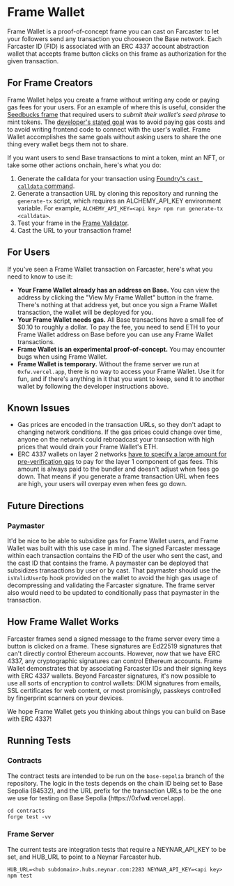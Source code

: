 # Frame Wallet

Frame Wallet is a proof-of-concept frame you can cast on Farcaster to let your followers send any transaction you chooseon the Base network. Each Farcaster ID (FID) is associated with an ERC 4337 account abstraction wallet that accepts frame button clicks on this frame as authorization for the given transaction.

## For Frame Creators

Frame Wallet helps you create a frame without writing any code or paying gas fees for your users. For an example of where this is useful, consider the [Seedbucks frame](https://warpcast.com/worm.eth/0x2f7eb39e) that required users to *submit their wallet's seed phrase* to mint tokens. The [developer's stated goal](https://warpcast.com/worm.eth/0x2dc7c5a1) was to avoid paying gas costs and to avoid writing frontend code to connect with the user's wallet. Frame Wallet accomplishes the same goals without asking users to share the one thing every wallet begs them not to share.

If you want users to send Base transactions to mint a token, mint an NFT, or take some other actions onchain, here's what you do:

1. Generate the calldata for your transaction using [Foundry's `cast calldata` command](https://book.getfoundry.sh/reference/cast/cast-calldata).
2. Generate a transaction URL by cloning this repository and running the `generate-tx` script, which requires an ALCHEMY_API_KEY environment variable. For example, `ALCHEMY_API_KEY=<api key> npm run generate-tx <calldata>`.
3. Test your frame in the [Frame Validator](https://warpcast.com/~/developers/frames).
4. Cast the URL to your transaction frame!

## For Users

If you've seen a Frame Wallet transaction on Farcaster, here's what you need to know to use it:

* **Your Frame Wallet already has an address on Base.** You can view the address by clicking the "View My Frame Wallet" button in the frame. There's nothing at that address yet, but once you sign a Frame Wallet transaction, the wallet will be deployed for you.
* **Your Frame Wallet needs gas.** All Base transactions have a small fee of $0.10 to roughly a dollar. To pay the fee, you need to send ETH to your Frame Wallet address on Base before you can use any Frame Wallet transactions.
* **Frame Wallet is an experimental proof-of-concept.** You may encounter bugs when using Frame Wallet.
* **Frame Wallet is temporary.** Without the frame server we run at `0xfw.vercel.app`, there is no way to access your Frame Wallet. Use it for fun, and if there's anything in it that you want to keep, send it to another wallet by following the developer instructions above.

## Known Issues

* Gas prices are encoded in the transaction URLs, so they don't adapt to changing network conditions. If the gas prices could change over time, anyone on the network could rebroadcast your transaction with high prices that would drain your Frame Wallet's ETH.
* ERC 4337 wallets on layer 2 networks [have to specify a large amount for pre-verification gas](https://www.alchemy.com/blog/l2-gas-and-signature-aggregators) to pay for the layer 1 component of gas fees. This amount is always paid to the bundler and doesn't adjust when fees go down. That means if you generate a frame transaction URL when fees are high, your users will overpay even when fees go down.

## Future Directions

### Paymaster

It'd be nice to be able to subsidize gas for Frame Wallet users, and Frame Wallet was built with this use case in mind. The signed Farcaster message within each transaction contains the FID of the user who sent the cast, and the cast ID that contains the frame. A paymaster can be deployed that subsidizes transactions by user or by cast. That paymaster should use the `isValidUserOp` hook provided on the wallet to avoid the high gas usage of decompressing and validating the Farcaster signature. The frame server also would need to be updated to conditionally pass that paymaster in the transaction.

## How Frame Wallet Works

Farcaster frames send a signed message to the frame server every time a button is clicked on a frame. These signatures are Ed22519 signatures that can't directly control Ethereum accounts. However, now that we have ERC 4337, any cryptographic signatures can control Ethereum accounts. Frame Wallet demonstrates that by associating Farcaster IDs and their signing keys with ERC 4337 wallets. Beyond Farcaster signatures, it's now possible to use all sorts of encryption to control wallets: DKIM signatures from emails, SSL certificates for web content, or most promisingly, passkeys controlled by fingerprint scanners on your devices.

We hope Frame Wallet gets you thinking about things you can build on Base with ERC 4337!

## Running Tests

### Contracts

The contract tests are intended to be run on the `base-sepolia` branch of the repository. The logic in the tests depends on the chain ID being set to Base Sepolia (84532), and the URL prefix for the transaction URLs to be the one we use for testing on Base Sepolia (https://0xfw**d**.vercel.app).

```
cd contracts
forge test -vv
```

### Frame Server

The current tests are integration tests that require a NEYNAR_API_KEY to be set, and HUB_URL to point to a Neynar Farcaster hub.

```
HUB_URL=<hub subdomain>.hubs.neynar.com:2283 NEYNAR_API_KEY=<api key> npm test
```
